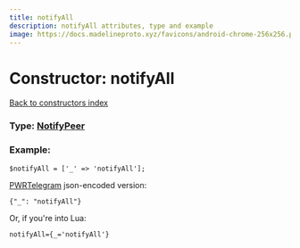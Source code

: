 ```yaml
---
title: notifyAll
description: notifyAll attributes, type and example
image: https://docs.madelineproto.xyz/favicons/android-chrome-256x256.png
---
```

# Constructor: notifyAll  
[Back to constructors index](index.md)






### Type: [NotifyPeer](../types/NotifyPeer.md)


### Example:

```
$notifyAll = ['_' => 'notifyAll'];
```  

[PWRTelegram](https://pwrtelegram.xyz) json-encoded version:

```
{"_": "notifyAll"}
```


Or, if you're into Lua:  


```
notifyAll={_='notifyAll'}

```


